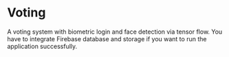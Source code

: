 # Voting
A voting system with biometric login and face detection via tensor flow.
You have to integrate Firebase database and storage if you want to run the application successfully. 

